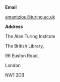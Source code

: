 **Email**

amantziou@turing.ac.uk

**Address**

The Alan Turing Institute

The British Library,

96 Euston Road,

London

NW1 2DB
